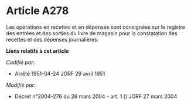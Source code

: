 # Article A278

Les opérations en recettes et en dépenses sont consignées sur le registre des entrées et des sorties du livre de magasin pour
la constatation des recettes et des dépenses journalières.

**Liens relatifs à cet article**

_Codifié par_:

  - Arrêté 1951-04-24 JORF 29 avril 1951

_Modifié par_:

  - Décret n°2004-276 du 26 mars 2004 - art. 1 () JORF 27 mars 2004
